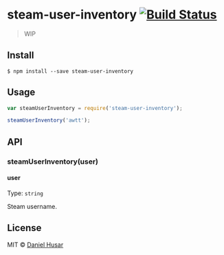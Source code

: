 # steam-user-inventory [![Build Status](https://travis-ci.org/danielhusar/steam-user-inventory.svg?branch=master)](https://travis-ci.org/danielhusar/steam-user-inventory)

> WIP


## Install

```
$ npm install --save steam-user-inventory
```


## Usage

```js
var steamUserInventory = require('steam-user-inventory');

steamUserInventory('awtt');
```


## API

### steamUserInventory(user)

#### user

Type: `string`

Steam username.

## License

MIT © [Daniel Husar](https://github.com/danielhusar)
